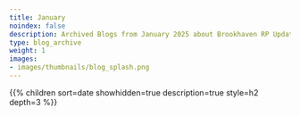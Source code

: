 ```yaml
---
title: January
noindex: false
description: Archived Blogs from January 2025 about Brookhaven RP Updates, exciting news, and new findings
type: blog_archive
weight: 1
images:
- images/thumbnails/blog_splash.png
---
```




{{% children sort=date showhidden=true description=true style=h2  depth=3 %}}
